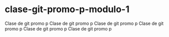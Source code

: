 # clase-git-promo-p-modulo-1
Clase de git promo p
Clase de git promo p
Clase de git promo p
Clase de git promo p
Clase de git promo p
Clase de git promo p
